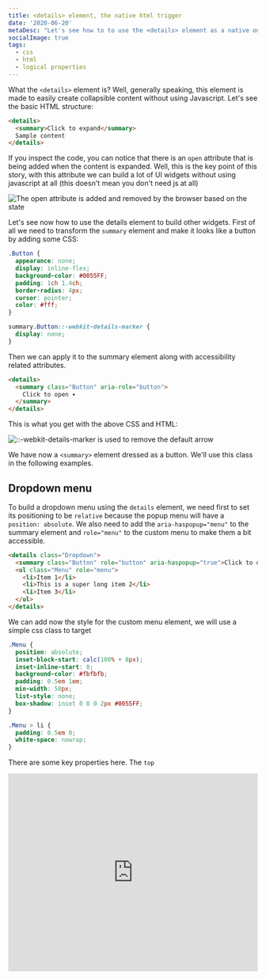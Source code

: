 ```yaml
---
title: <details> element, the native html trigger
date: '2020-06-20'
metaDesc: "Let's see how to to use the <details> element as a native on/off trigger with an eye to accessibility."
socialImage: true
tags:
  - css
  - html
  - logical properties
---
```


What the `<details>` element is? Well, generally speaking, this element is made to easily create collapsible content without using Javascript. Let's see the basic HTML structure:

```html
<details>
  <summary>Click to expand</summary>
  Sample content
</details>
```

If you inspect the code, you can notice that there is an `open` attribute that is being added when the content is expanded. Well, this is the key point of this story, with this attribute we can build a lot of UI widgets without using javascript at all (this doesn't mean you don't need js at all)

<img title="The open attribute is added and removed by the browser based on the state" src="/images/stories/details-devtool.png">

Let's see now how to use the details element to build other widgets. First of all we need to transform the `summary` element and make it looks like a button by adding some CSS:

```css
.Button {
  appearance: none;
  display: inline-flex;
  background-color: #0055FF;
  padding: 1ch 1.4ch;
  border-radius: 4px;
  cursor: pointer;
  color: #fff;
}

summary.Button::-webkit-details-marker {
  display: none;
}
```

Then we can apply it to the summary element along with accessibility related attributes.

```html
<details>
  <summary class="Button" aria-role="button">
    Click to open ▾
  </summary>
</details>
```

This is what you get with the above CSS and HTML:

<img title="::-webkit-details-marker is used to remove the default arrow" src="/images/stories/details-button.png">

We have now a `<summary>` element dressed as a button. We'll use this class in the following examples.

## Dropdown menu

To build a dropdown menu using the `details` element, we need first to set its positioning to be `relative` because the popup menu will have a `position: absolute`. We also need to add the `aria-haspopup="menu"` to the summary element and `role="menu"` to the custom menu to make them a bit accessible.

```html
<details class="Dropdown">
  <summary class="Button" role="button" aria-haspopup="true">Click to open ▾</summary>
  <ul class="Menu" role="menu">
    <li>Item 1</li>
    <li>This is a super long item 2</li>
    <li>Item 3</li>
  </ul>
</details>
```

We can add now the style for the custom menu element, we will use a simple css class to target

```css
.Menu {
  position: absolute;
  inset-block-start: calc(100% + 8px);
  inset-inline-start: 0;
  background-color: #fbfbfb;
  padding: 0.5em 1em;
  min-width: 50px;
  list-style: none;
  box-shadow: inset 0 0 0 2px #0055FF;
}

.Menu > li {
  padding: 0.5em 0;
  white-space: nowrap;
}
```

There are some key properties here. The `top`

<div class="glitch-embed-wrap" style="height: 420px; width: 100%;">
  <iframe
    src="https://glitch.com/embed/#!/embed/details-element-trigger?path=index.html&previewSize=100"
    title="accessible-icon-button on Glitch"
    allow="geolocation; microphone; camera; midi; vr; encrypted-media"
    style="height: 400px; width: 100%; border: 0;">
  </iframe>
</div>
